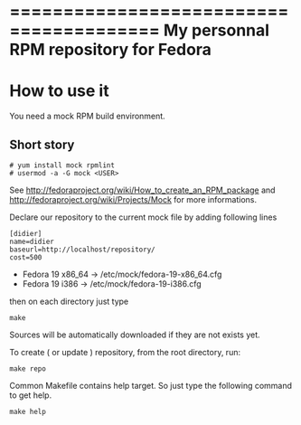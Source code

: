 ========================================
 My personnal RPM repository for Fedora
========================================

How to use it
=============

You need a mock RPM build environment.

Short story
-----------

    # yum install mock rpmlint
    # usermod -a -G mock <USER>

See http://fedoraproject.org/wiki/How_to_create_an_RPM_package and http://fedoraproject.org/wiki/Projects/Mock for more informations.

Declare our repository to the current mock file by adding following lines

    [didier]
    name=didier
    baseurl=http://localhost/repository/
    cost=500

*  Fedora 19 x86_64 -> /etc/mock/fedora-19-x86_64.cfg
*  Fedora 19 i386 -> /etc/mock/fedora-19-i386.cfg

then on each directory just type

    make

Sources will be automatically downloaded if they are not exists yet.

To create ( or update ) repository, from the root directory, run:

    make repo

Common Makefile contains help target. So just type the following command to get help.

    make help
    
